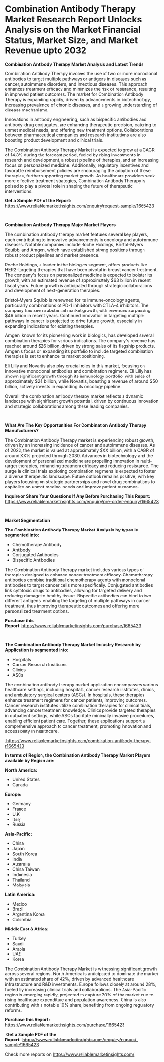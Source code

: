 <p><h1>Combination Antibody Therapy Market Research Report Unlocks Analysis on the Market Financial Status, Market Size, and Market Revenue upto 2032</h1></p><p><strong>Combination Antibody Therapy Market Analysis and Latest Trends</strong></p>
<p><p>Combination Antibody Therapy involves the use of two or more monoclonal antibodies to target multiple pathways or antigens in diseases such as cancer, autoimmune disorders, and infectious diseases. This approach enhances treatment efficacy and minimizes the risk of resistance, resulting in improved patient outcomes. The market for Combination Antibody Therapy is expanding rapidly, driven by advancements in biotechnology, increasing prevalence of chronic diseases, and a growing understanding of disease mechanisms. </p><p>Innovations in antibody engineering, such as bispecific antibodies and antibody-drug conjugates, are enhancing therapeutic precision, catering to unmet medical needs, and offering new treatment options. Collaborations between pharmaceutical companies and research institutions are also boosting product development and clinical trials.</p><p>The Combination Antibody Therapy Market is expected to grow at a CAGR of 14.3% during the forecast period, fueled by rising investments in research and development, a robust pipeline of therapies, and an increasing focus on personalized medicine. Additionally, regulatory incentives and favorable reimbursement policies are encouraging the adoption of these therapies, further supporting market growth. As healthcare providers seek more effective treatment strategies, Combination Antibody Therapy is poised to play a pivotal role in shaping the future of therapeutic interventions.</p></p>
<p><strong>Get a Sample PDF of the Report:&nbsp;</strong> <a href="https://www.reliablemarketinsights.com/enquiry/request-sample/1665423?utm_campaign=2636&utm_medium=2&utm_source=Github&utm_content=ia&utm_term=03032025&utm_id=combination-antibody-therapy">https://www.reliablemarketinsights.com/enquiry/request-sample/1665423</a></p>
<p>&nbsp;</p>
<p><strong>Combination Antibody Therapy Major Market Players</strong></p>
<p><p>The combination antibody therapy market features several key players, each contributing to innovative advancements in oncology and autoimmune diseases. Notable companies include Roche Holdings, Bristol-Myers Squibb, and Amgen, which have established strong positions through robust product pipelines and market presence.</p><p>Roche Holdings, a leader in the biologics segment, offers products like HER2-targeting therapies that have been pivotal in breast cancer treatment. The company's focus on personalized medicine is expected to bolster its growth, with an estimated revenue of approximately $63 billion in recent fiscal years. Future growth is anticipated through strategic collaborations and development of next-generation therapies.</p><p>Bristol-Myers Squibb is renowned for its immune-oncology agents, particularly combinations of PD-1 inhibitors with CTLA-4 inhibitors. The company has seen substantial market growth, with revenues surpassing $46 billion in recent years. Continued innovation in targeting multiple pathways in cancer is projected to drive future growth, especially in expanding indications for existing therapies.</p><p>Amgen, known for its pioneering work in biologics, has developed several combination therapies for various indications. The company's revenue has reached around $26 billion, driven by strong sales of its flagship products. Amgen's focus on expanding its portfolio to include targeted combination therapies is set to enhance its market positioning.</p><p>Eli Lilly and Novartis also play crucial roles in this market, focusing on innovative monoclonal antibodies and combination regimens. Eli Lilly has shown significant growth through its immunology portfolio, with sales of approximately $24 billion, while Novartis, boasting a revenue of around $50 billion, actively invests in expanding its oncology pipeline.</p><p>Overall, the combination antibody therapy market reflects a dynamic landscape with significant growth potential, driven by continuous innovation and strategic collaborations among these leading companies.</p></p>
<p>&nbsp;</p>
<p><strong>What Are The Key Opportunities For Combination Antibody Therapy Manufacturers?</strong></p>
<p><p>The Combination Antibody Therapy market is experiencing robust growth, driven by an increasing incidence of cancer and autoimmune diseases. As of 2023, the market is valued at approximately $XX billion, with a CAGR of around XX% projected through 2030. Advances in biotechnology and the development of personalized medicine are propelling innovation in multi-target therapies, enhancing treatment efficacy and reducing resistance. The surge in clinical trials exploring combination regimens is expected to foster a diverse therapeutic landscape. Future outlook remains positive, with key players focusing on strategic partnerships and novel drug combinations to capitalize on unmet medical needs and improve patient outcomes.</p></p>
<p><strong>Inquire or Share Your Questions If Any Before Purchasing This Report:</strong> <a href="https://www.reliablemarketinsights.com/enquiry/pre-order-enquiry/1665423?utm_campaign=2636&utm_medium=2&utm_source=Github&utm_content=ia&utm_term=03032025&utm_id=combination-antibody-therapy">https://www.reliablemarketinsights.com/enquiry/pre-order-enquiry/1665423</a></p>
<p>&nbsp;</p>
<p><strong>Market Segmentation</strong></p>
<p><strong>The Combination Antibody Therapy Market Analysis by types is segmented into:</strong></p>
<p><ul><li>Chemotherapy Antibody</li><li>Antibody</li><li>Conjugated Antibodies</li><li>Bispecific Antibodies</li></ul></p>
<p><p>The Combination Antibody Therapy market includes various types of therapies designed to enhance cancer treatment efficacy. Chemotherapy antibodies combine traditional chemotherapy agents with monoclonal antibodies to target cancer cells more specifically. Conjugated antibodies link cytotoxic drugs to antibodies, allowing for targeted delivery and reducing damage to healthy tissue. Bispecific antibodies can bind to two different antigens, enabling the targeting of multiple pathways in cancer treatment, thus improving therapeutic outcomes and offering more personalized treatment options.</p></p>
<p><strong>Purchase this Report:&nbsp;</strong><a href="https://www.reliablemarketinsights.com/purchase/1665423?utm_campaign=2636&utm_medium=2&utm_source=Github&utm_content=ia&utm_term=03032025&utm_id=combination-antibody-therapy">https://www.reliablemarketinsights.com/purchase/1665423</a></p>
<p>&nbsp;</p>
<p><strong>The Combination Antibody Therapy Market Industry Research by Application is segmented into:</strong></p>
<p><ul><li>Hospitals</li><li>Cancer Research Institutes</li><li>Clinics</li><li>ASCs</li></ul></p>
<p><p>The combination antibody therapy market application encompasses various healthcare settings, including hospitals, cancer research institutes, clinics, and ambulatory surgical centers (ASCs). In hospitals, these therapies enhance treatment regimens for cancer patients, improving outcomes. Cancer research institutes utilize combination therapies for clinical trials, advancing cancer treatment knowledge. Clinics provide targeted therapies in outpatient settings, while ASCs facilitate minimally invasive procedures, enabling efficient patient care. Together, these applications support a comprehensive approach to cancer treatment, promoting innovation and accessibility in healthcare.</p></p>
<p><a href="https://www.reliablemarketinsights.com/combination-antibody-therapy-r1665423?utm_campaign=2636&utm_medium=2&utm_source=Github&utm_content=ia&utm_term=03032025&utm_id=combination-antibody-therapy">&nbsp;https://www.reliablemarketinsights.com/combination-antibody-therapy-r1665423</a></p>
<p><strong>In terms of Region, the Combination Antibody Therapy Market Players available by Region are:</strong></p>
<p>
    <p> <strong> North America: </strong>
        <ul>
            <li>United States</li>
            <li>Canada</li>
        </ul>
        </p> 
    <p> <strong> Europe: </strong>
        <ul>
            <li>Germany</li>
            <li>France</li>
            <li>U.K.</li>
            <li>Italy</li>
            <li>Russia</li>
        </ul>
        </p> 
    <p> <strong> Asia-Pacific: </strong>
        <ul>
            <li>China</li>
            <li>Japan</li>
            <li>South Korea</li>
            <li>India</li>
            <li>Australia</li>
            <li>China Taiwan</li>
            <li>Indonesia</li>
            <li>Thailand</li>
            <li>Malaysia</li>
        </ul>
        </p> 
    <p> <strong> Latin America: </strong>
        <ul>
            <li>Mexico</li>
            <li>Brazil</li>
            <li>Argentina Korea</li>
            <li>Colombia</li>
        </ul>
        </p> 
    <p> <strong> Middle East & Africa: </strong>
        <ul>
            <li>Turkey</li>
            <li>Saudi</li>
            <li>Arabia</li>
            <li>UAE</li>
            <li>Korea</li>
        </ul>
    </p>
    </p>
<p><p>The Combination Antibody Therapy Market is witnessing significant growth across several regions. North America is anticipated to dominate the market with an estimated share of 42%, driven by advanced healthcare infrastructure and R&D investments. Europe follows closely at around 28%, fueled by increasing clinical trials and collaborations. The Asia-Pacific region is emerging rapidly, projected to capture 20% of the market due to rising healthcare expenditure and population awareness. China is also contributing with a notable 10% share, benefiting from ongoing regulatory reforms.</p></p>
<p><strong>Purchase this Report: </strong><a href="https://www.reliablemarketinsights.com/purchase/1665423?utm_campaign=2636&utm_medium=2&utm_source=Github&utm_content=ia&utm_term=03032025&utm_id=combination-antibody-therapy">https://www.reliablemarketinsights.com/purchase/1665423</a></p>
<p>&nbsp;<strong>Get a Sample PDF of the Report:&nbsp;&nbsp;</strong><a href="https://www.reliablemarketinsights.com/enquiry/request-sample/1665423?utm_campaign=2636&utm_medium=2&utm_source=Github&utm_content=ia&utm_term=03032025&utm_id=combination-antibody-therapy">https://www.reliablemarketinsights.com/enquiry/request-sample/1665423</a></p>
<p><strong></strong></p>
<p>Check more reports on <a href="https://www.reliablemarketinsights.com/?utm_campaign=2636&utm_medium=2&utm_source=Github&utm_content=ia&utm_term=03032025&utm_id=combination-antibody-therapy">https://www.reliablemarketinsights.com/</a></p>